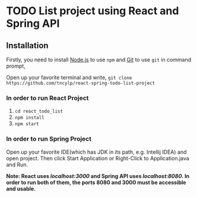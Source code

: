 # TODO List project using React and Spring API

## Installation
Firstly, you need to install [Node.js](https://nodejs.org/en/) to use `npm` and [Git](https://git-scm.com/downloads) to use `git` in command prompt,

Open up your favorite terminal and write,
`git clone https://github.com/tncylp/react-spring-todo-list-project`

### In order to run React Project
1. `cd react_todo_list`
2. `npm install`
3. `npm start`

### In order to run Spring Project
Open up your favorite IDE(which has JDK in its path, e.g. Intellij IDEA) and open project. Then click Start Application or Right-Click to Application.java and Run.

**Note: React uses _localhost:3000_ and Spring API uses _localhost:8080_. In order to run both of them, the ports 8080 and 3000 must be accessible and usable.**
